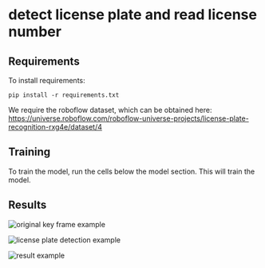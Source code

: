 # detect license plate and read license number

## Requirements

To install requirements:

```setup
pip install -r requirements.txt
```

We require the roboflow dataset, which can be obtained here: https://universe.roboflow.com/roboflow-universe-projects/license-plate-recognition-rxg4e/dataset/4

## Training

To train the model, run the cells below the model section. This will train the model.

## Results

![original key frame example](https://drive.google.com/file/d/1MZwtemJjdh7C28oBFEs5bIMqP76iS-l8/view?usp=drive_link "original key frame example")


![license plate detection example](https://drive.google.com/file/d/1iXmi9Ucp_0s1m8ZdPy4R_cPVN0sw2eub/view?usp=drive_link "License Plate Detection Example")

![result example](https://drive.google.com/file/d/1HjzvnJ_zlUR32gJsksTMeIoxj0DyNuJu/view?usp=drive_link "result example")
